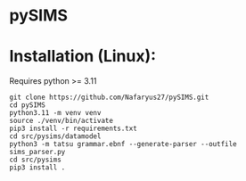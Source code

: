 # pySIMS

# Installation (Linux):

Requires python >= 3.11

```
git clone https://github.com/Nafaryus27/pySIMS.git
cd pySIMS
python3.11 -m venv venv
source ./venv/bin/activate
pip3 install -r requirements.txt
cd src/pysims/datamodel
python3 -m tatsu grammar.ebnf --generate-parser --outfile sims_parser.py
cd src/pysims
pip3 install .
```
